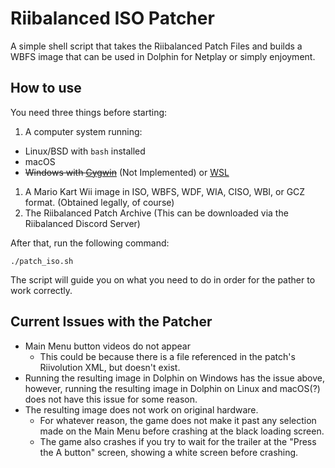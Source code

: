 # Riibalanced ISO Patcher

A simple shell script that takes the Riibalanced Patch Files and builds a WBFS image that can be used in Dolphin for Netplay or simply enjoyment.

## How to use

You need three things before starting:

1. A computer system running:
  * Linux/BSD with `bash` installed
  * macOS
  * ~~Windows with [Cygwin](https://www.cygwin.com/)~~ (Not Implemented) or [WSL](https://docs.microsoft.com/en-us/windows/wsl/install)
1. A Mario Kart Wii image in ISO, WBFS, WDF, WIA, CISO, WBI, or GCZ format. (Obtained legally, of course)
1. The Riibalanced Patch Archive (This can be downloaded via the Riibalanced Discord Server)

After that, run the following command:
```
./patch_iso.sh
```
The script will guide you on what you need to do in order for the pather to work correctly.

## Current Issues with the Patcher

* Main Menu button videos do not appear
  * This could be because there is a file referenced in the patch's Riivolution XML, but doesn't exist.
* Running the resulting image in Dolphin on Windows has the issue above, however, running the resulting image in Dolphin on Linux and macOS(?) does not have this issue for some reason.
* The resulting image does not work on original hardware.
  * For whatever reason, the game does not make it past any selection made on the Main Menu before crashing at the black loading screen.
  * The game also crashes if you try to wait for the trailer at the "Press the A button" screen, showing a white screen before crashing. 
